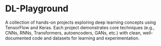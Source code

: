 # DL-Playground

A collection of hands-on projects exploring deep learning concepts using TensorFlow and Keras. Each project demonstrates core techniques (e.g., CNNs, RNNs, Transformers, autoencoders, GANs, etc.) with clean, well-documented code and datasets for learning and experimentation.
